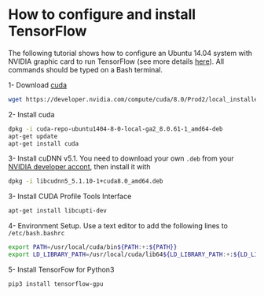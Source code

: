 # How to configure and install TensorFlow
The following tutorial shows how to configure an Ubuntu  14.04 system with NVIDIA graphic card to run TensorFlow (see more details [here](https://www.tensorflow.org/install/install_linux#InstallingNativePip)). All commands should be typed on a Bash terminal.

1- Download [cuda](https://developer.nvidia.com/cuda-downloads)
```bash
wget https://developer.nvidia.com/compute/cuda/8.0/Prod2/local_installers/cuda-repo-ubuntu1404-8-0-local-ga2_8.0.61-1_amd64-deb
```

2- Install cuda
```bash
dpkg -i cuda-repo-ubuntu1404-8-0-local-ga2_8.0.61-1_amd64-deb
apt-get update
apt-get install cuda
```

3- Install cuDNN v5.1. You need to download your own `.deb` from your [NVIDIA developer accont](https://developer.nvidia.com/), then install it with
```bash
dpkg -i libcudnn5_5.1.10-1+cuda8.0_amd64.deb
```

3- Install CUDA Profile Tools Interface
```bash
apt-get install libcupti-dev
```

4- Environment Setup. Use a text editor to add the following lines to `/etc/bash.bashrc `
```bash
export PATH=/usr/local/cuda/bin${PATH:+:${PATH}}
export LD_LIBRARY_PATH=/usr/local/cuda/lib64${LD_LIBRARY_PATH:+:${LD_LIBRARY_PATH}}
```

5- Install TensorFow for Python3
```bash
pip3 install tensorflow-gpu
```

